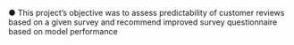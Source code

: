 ●	This project’s objective was to assess predictability of customer reviews based on a given survey and recommend improved survey questionnaire based on model performance
